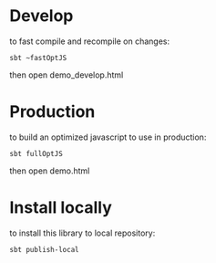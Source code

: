 Develop
========
to fast compile and recompile on changes:

`sbt ~fastOptJS`

then open demo_develop.html


Production
===========
to build an optimized javascript to use in production:

`sbt fullOptJS`
  
then open demo.html

Install locally
================
to install this library to local repository:

`sbt publish-local` 